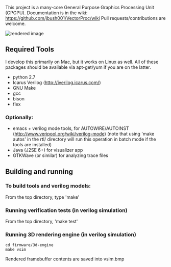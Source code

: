 This project is a many-core General Purpose Graphics Processing Unit (GPGPU). 
Documentation is in the wiki: https://github.com/jbush001/VectorProc/wiki
Pull requests/contributions are welcome.

![rendered image](https://github.com/jbush001/VectorProc/wiki/vsim.png)

## Required Tools
I develop this primarily on Mac, but it works on Linux as well.  All of these packages should be available via
apt-get/yum if you are on the latter. 

* python 2.7
* Icarus Verilog  (http://iverilog.icarus.com/)
* GNU Make 
* gcc
* bison 
* flex 

### Optionally:
* emacs + verilog mode tools, for AUTOWIRE/AUTOINST (http://www.veripool.org/wiki/verilog-mode) (note that using 'make autos' in the rtl/ directory will run this operation in batch mode if the tools are installed)
* Java (J2SE 6+) for visualizer app 
* GTKWave (or similar) for analyzing trace files

## Building and running

### To build tools and verilog models:

  From the top directory, type 'make'
  
### Running verification tests (in verilog simulation)

  From the top directory, 'make test'

### Running 3D rendering engine (in verilog simulation)

    cd firmware/3d-engine
    make vsim

Rendered framebuffer contents are saved into vsim.bmp

